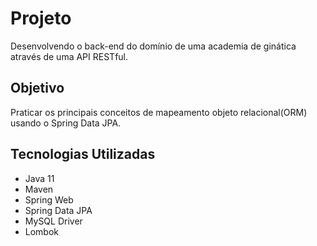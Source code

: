 # Projeto
Desenvolvendo o back-end do domínio de uma academia de ginática através de uma API RESTful.

## Objetivo
 Praticar os principais conceitos de mapeamento objeto relacional(ORM) usando o Spring Data JPA. 
 
## Tecnologias Utilizadas
 * Java 11
 * Maven
 * Spring Web
 * Spring Data JPA
 * MySQL Driver
 * Lombok